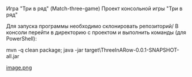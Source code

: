 Игра "Три в ряд" (Match-three-game)
Проект консольной игры "Три в ряд"

Для запуска программы необходимо склонировать репозиторий/
В консоли перейти в директорию с проектом и выполнить команды (для PowerShell):

mvn -q clean package; java -jar target\ThreeInARow-0.0.1-SNAPSHOT-all.jar

[image.png
](https://github.com/Saxophilyman/ThreeInARow/blob/master/image.png)
